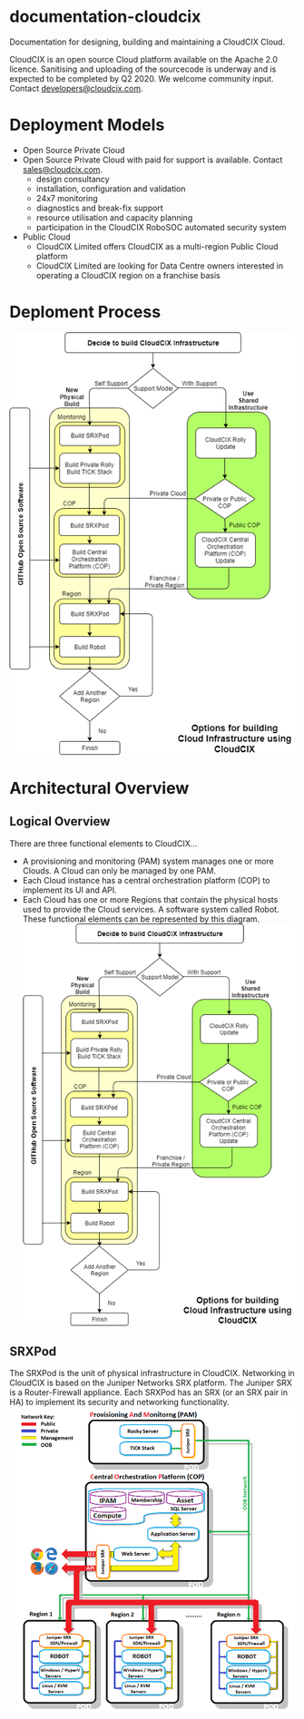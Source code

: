 # documentation-cloudcix
Documentation for designing, building and maintaining a CloudCIX Cloud.

CloudCIX is an open source Cloud platform available on the Apache 2.0 licence. Sanitising and uploading of the sourcecode is underway and is expected to be completed by Q2 2020. We welcome community input. Contact developers@cloudcix.com.

#  Deployment Models
*  Open Source Private Cloud
*  Open Source Private Cloud with paid for support is available. Contact sales@cloudcix.com.
    *  design consultancy
    *  installation, configuration and validation
    *  24x7 monitoring
    *  diagnostics and break-fix support
    *  resource utilisation and capacity planning
    *  participation in the CloudCIX RoboSOC automated security system
*  Public Cloud
    *  CloudCIX Limited offers CloudCIX as a multi-region Public Cloud platform
    *  CloudCIX Limited are looking for Data Centre owners interested in operating a CloudCIX region on a franchise basis

#  Deploment Process
![Deployment Process](/static/images/deployment_process.png)

#  Architectural Overview
##  Logical Overview
There are three functional elements to CloudCIX...
*  A provisioning and monitoring (PAM) system manages one or more Clouds. A Cloud can only be managed by one PAM.
*  Each Cloud instance has a central orchestration platform (COP) to implement its UI and API.
*  Each Cloud has one or more Regions that contain the physical hosts used to provide the Cloud services. A software system called Robot.
These functional elements can be represented by this diagram.
![Deployment Process](/static/images/deployment_process.png)

##  SRXPod
The SRXPod is the unit of physical infrastructure in CloudCIX. Networking in CloudCIX is based on the Juniper Networks SRX platform. The Juniper SRX is a Router-Firewall appliance. Each SRXPod has an SRX (or an SRX pair in HA) to implement its security and networking functionality.
![Architectural Overview](/static/images/architectural_overview.png)
